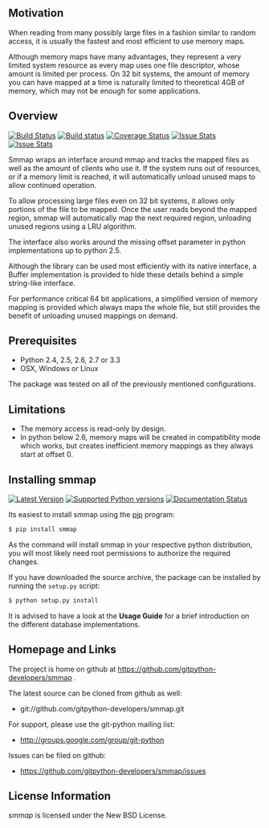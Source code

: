 ## Motivation

When reading from many possibly large files in a fashion similar to random access, it is usually the fastest and most efficient to use memory maps.

Although memory maps have many advantages, they represent a very limited system resource as every map uses one file descriptor, whose amount is limited per process. On 32 bit systems, the amount of memory you can have mapped at a time is naturally limited to theoretical 4GB of memory, which may not be enough for some applications.



## Overview

[![Build Status](https://travis-ci.org/gitpython-developers/smmap.svg?branch=master)](https://travis-ci.org/gitpython-developers/smmap)
[![Build status](https://ci.appveyor.com/api/projects/status/h8rl7thsr42oc0pf?svg=true&passingText=windows%20OK&failingText=windows%20failed)](https://ci.appveyor.com/project/Byron/smmap)
[![Coverage Status](https://coveralls.io/repos/gitpython-developers/smmap/badge.png)](https://coveralls.io/r/gitpython-developers/smmap)
[![Issue Stats](http://www.issuestats.com/github/gitpython-developers/smmap/badge/pr)](http://www.issuestats.com/github/gitpython-developers/smmap)
[![Issue Stats](http://www.issuestats.com/github/gitpython-developers/smmap/badge/issue)](http://www.issuestats.com/github/gitpython-developers/smmap)

Smmap wraps an interface around mmap and tracks the mapped files as well as the amount of clients who use it. If the system runs out of resources, or if a memory limit is reached, it will automatically unload unused maps to allow continued operation.

To allow processing large files even on 32 bit systems, it allows only portions of the file to be mapped. Once the user reads beyond the mapped region, smmap will automatically map the next required region, unloading unused regions using a LRU algorithm.

The interface also works around the missing offset parameter in python implementations up to python 2.5.

Although the library can be used most efficiently with its native interface, a Buffer implementation is provided to hide these details behind a simple string-like interface.

For performance critical 64 bit applications, a simplified version of memory mapping is provided which always maps the whole file, but still provides the benefit of unloading unused mappings on demand.



## Prerequisites

* Python 2.4, 2.5, 2.6, 2.7 or 3.3
* OSX, Windows or Linux

The package was tested on all of the previously mentioned configurations.

## Limitations

* The memory access is read-only by design.
* In python below 2.6, memory maps will be created in compatibility mode which works, but creates inefficient memory mappings as they always start at offset 0.

## Installing smmap

[![Latest Version](https://pypip.in/version/smmap/badge.svg)](https://pypi.python.org/pypi/smmap/)
[![Supported Python versions](https://pypip.in/py_versions/smmap/badge.svg)](https://pypi.python.org/pypi/smmap/)
[![Documentation Status](https://readthedocs.org/projects/smmap/badge/?version=latest)](https://readthedocs.org/projects/smmap/?badge=latest)

Its easiest to install smmap using the [pip](http://www.pip-installer.org/en/latest) program:

```bash
$ pip install smmap
```

As the command will install smmap in your respective python distribution, you will most likely need root permissions to authorize the required changes.

If you have downloaded the source archive, the package can be installed by running the `setup.py` script:

```bash
$ python setup.py install
```

It is advised to have a look at the **Usage Guide** for a brief introduction on the different database implementations.



## Homepage and Links

The project is home on github at https://github.com/gitpython-developers/smmap .

The latest source can be cloned from github as well:

* git://github.com/gitpython-developers/smmap.git


For support, please use the git-python mailing list:

* http://groups.google.com/group/git-python


Issues can be filed on github:

* https://github.com/gitpython-developers/smmap/issues


## License Information

*smmap* is licensed under the New BSD License.

